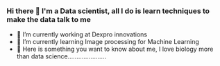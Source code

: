 ### Hi there 👋 I'm a Data scientist, all I do is learn techniques to make the data talk to me 

- 🏢 I’m currently working at Dexpro innovations 
- 📔 I’m currently learning Image processing for Machine Learning
- 🤫 Here is something you want to know about me, I love biology more than data science......................


